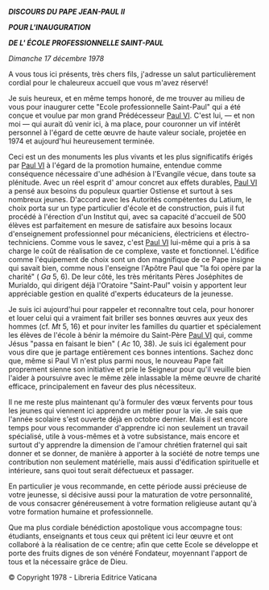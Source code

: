 ***DISCOURS DU PAPE JEAN-PAUL II***

***POUR L'INAUGURATION***

***DE L' ÉCOLE PROFESSIONNELLE SAINT-PAUL***

*Dimanche 17 décembre 1978*

A vous tous ici présents, très chers fils, j'adresse un salut particulièrement cordial pour le chaleureux accueil que vous m'avez réservé!

Je suis heureux, et en même temps honoré, de me trouver au milieu de vous pour inaugurer cette "Ecole professionnelle Saint-Paul" qui a été conçue et voulue par mon grand Prédécesseur [Paul VI](http://www.vatican.va/holy_father/paul_vi/index_fr.htm). C'est lui, — et non moi — qui aurait dû venir ici, à ma place, pour couronner un vif intérêt personnel à l'égard de cette œuvre de haute valeur sociale, projetée en 1974 et aujourd'hui heureusement terminée.

Ceci est un des monuments les plus vivants et les plus significatifs érigés par [Paul VI](http://www.vatican.va/holy_father/paul_vi/index_fr.htm) à l'égard de la promotion humaine, entendue comme conséquence nécessaire d'une adhésion à l'Evangile vécue, dans toute sa plénitude. Avec un réel esprit d' amour concret aux effets durables, [Paul VI](http://www.vatican.va/holy_father/paul_vi/index_fr.htm) a pensé aux besoins du populeux quartier Ostiense et surtout à ses nombreux jeunes. D'accord avec les Autorités compétentes du Latium, le choix porta sur un type particulier d'école et de construction, puis il fut procédé à l'érection d'un Institut qui, avec sa capacité d'accueil de 500 élèves est parfaitement en mesure de satisfaire aux besoins locaux d'enseignement professionnel pour mécaniciens, électriciens et électro-techniciens. Comme vous le savez, c'est [Paul VI](http://www.vatican.va/holy_father/paul_vi/index_fr.htm) lui-même qui a pris à sa charge le coût de réalisation de ce complexe, vaste et fonctionnel. L'édifice comme l'équipement de choix sont un don magnifique de ce Pape insigne qui savait bien, comme nous l'enseigne l'Apôtre Paul que "la foi opère par la charité" ( *Ga* 5, 6). De leur côté, les très méritants Pères Joséphites de Murialdo, qui dirigent déjà l'Oratoire "Saint-Paul" voisin y apportent leur appréciable gestion en qualité d'experts éducateurs de la jeunesse.

Je suis ici aujourd'hui pour rappeler et reconnaître tout cela, pour honorer et louer celui qui a vraiment fait briller ses bonnes œuvres aux yeux des hommes (cf. *Mt* 5, 16) et pour inviter les familles du quartier et spécialement les élèves de l'école à bénir la mémoire du Saint-Père [Paul VI](http://www.vatican.va/holy_father/paul_vi/index_fr.htm) qui, comme Jésus "passa en faisant le bien" ( *Ac* 10, 38). Je suis ici également pour vous dire que je partage entièrement ces bonnes intentions. Sachez donc que, même si Paul VI n'est plus parmi nous, le nouveau Pape fait proprement sienne son initiative et prie le Seigneur pour qu'il veuille bien l'aider à poursuivre avec le même zèle inlassable la même œuvre de charité efficace, principalement en faveur des plus nécessiteux.

Il ne me reste plus maintenant qu'à formuler des vœux fervents pour tous les jeunes qui viennent ici apprendre un métier pour la vie. Je sais que l'année scolaire s'est ouverte déjà en octobre dernier. Mais il est encore temps pour vous recommander d'apprendre ici non seulement un travail spécialisé, utile à vous-mêmes et à votre subsistance, mais encore et surtout d'y apprendre la dimension de l'amour chrétien fraternel qui sait donner et se donner, de manière à apporter à la société de notre temps une contribution non seulement matérielle, mais aussi d'édification spirituelle et intérieure, sans quoi tout serait défectueux et passager.

En particulier je vous recommande, en cette période aussi précieuse de votre jeunesse, si décisive aussi pour la maturation de votre personnalité, de vous consacrer généreusement à votre formation religieuse autant qu'à votre formation humaine et professionnelle.

Que ma plus cordiale bénédiction apostolique vous accompagne tous: étudiants, enseignants et tous ceux qui prêtent ici leur œuvre et ont collaboré à la réalisation de ce centre; afin que cette Ecole se développe et porte des fruits dignes de son vénéré Fondateur, moyennant l'apport de tous et la nécessaire grâce de Dieu.

© Copyright 1978 - Libreria Editrice Vaticana